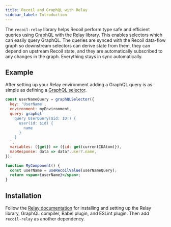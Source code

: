 ```yaml
---
title: Recoil and GraphQL with Relay
sidebar_label: Introduction
---
```


The `recoil-relay` library helps Recoil perform type safe and efficient queries using [GraphQL](https://graphql.org/) with the [Relay](https://relay.dev) library.  This enables selectors which can easily query GraphQL.  The queries are synced with the Recoil data-flow graph so downstream selectors can derive state from them, they can depend on upstream Recoil state, and they are automatically subscribed to any changes in the graph.  Everything stays in sync automatically.

## Example
After setting up your Relay environment adding a GraphQL query is as simple as defining a [GraphQL selector](/docs/recoil-relay/graphql-selectors).

```jsx
const userNameQuery = graphQLSelector({
  key: 'UserName',
  environment: myEnvironment,
  query: graphql`
    query UserQuery($id: ID!) {
      user(id: $id) {
        name
      }
    }
  `,
  variables: ({get}) => ({id: get(currentIDAtom)}),
  mapResponse: data => data?.user?.name,
});
```
```jsx
function MyComponent() {
  const userName = useRecoilValue(userNameQuery);
  return <span>{userName}</span>;
}
```

## Installation

Follow the [Relay documentation](https://relay.dev/docs/getting-started/installation-and-setup/) for installing and setting up the Relay library, GraphQL compiler, Babel plugin, and ESLint plugin.  Then add `recoil-relay` as another dependency.
